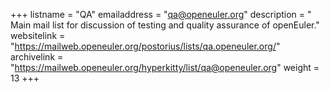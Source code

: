 +++
listname = "QA"
emailaddress = "qa@openeuler.org"
description = "	Main mail list for discussion of testing and quality assurance of openEuler."
websitelink = "https://mailweb.openeuler.org/postorius/lists/qa.openeuler.org/"
archivelink = "https://mailweb.openeuler.org/hyperkitty/list/qa@openeuler.org"
weight =  13
+++

